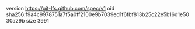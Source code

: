 version https://git-lfs.github.com/spec/v1
oid sha256:f9a4c9978751a7f5a0ff2100e9b7039ed1f6fbf813b25c22e5b16d1e5030a29b
size 3991
